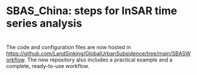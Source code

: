 # SBAS_China: steps for InSAR time series analysis
# 


The code and configuration files are now hosted in https://github.com/LandSinking/GlobalUrbanSubsidence/tree/main/SBASWorkflow. 
The new repository also includes a practical example and a complete, ready-to-use workflow.
